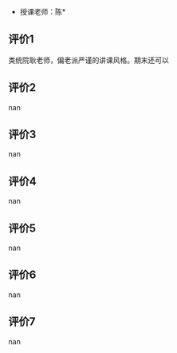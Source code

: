 - 授课老师：陈* 

## 评价1

类统院耿老师，偏老派严谨的讲课风格。期末还可以
## 评价2

nan
## 评价3

nan
## 评价4

nan
## 评价5

nan
## 评价6

nan
## 评价7

nan
